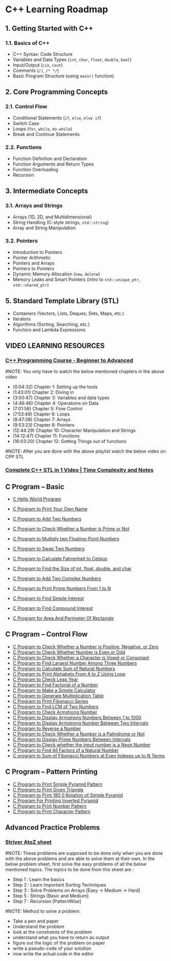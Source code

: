 
# C++ Learning Roadmap

## 1. Getting Started with C++

### 1.1. Basics of C++
- C++ Syntax: Code Structure
- Variables and Data Types (`int`, `char`, `float`, `double`, `bool`)
- Input/Output (`cin`, `cout`)
- Comments (`//`, `/* */`)
- Basic Program Structure (using `main()` function)

## 2. Core Programming Concepts

### 2.1. Control Flow
- Conditional Statements (`if`, `else`, `else if`)
- Switch Case
- Loops (`for`, `while`, `do-while`)
- Break and Continue Statements

### 2.2. Functions
- Function Definition and Declaration
- Function Arguments and Return Types
- Function Overloading
- Recursion

## 3. Intermediate Concepts

### 3.1. Arrays and Strings
- Arrays (1D, 2D, and Multidimensional)
- String Handling (C-style strings, `std::string`)
- Array and String Manipulation

### 3.2. Pointers
- Introduction to Pointers
- Pointer Arithmetic
- Pointers and Arrays
- Pointers to Pointers
- Dynamic Memory Allocation (`new`, `delete`)
- Memory Leaks and Smart Pointers (intro to `std::unique_ptr`, `std::shared_ptr`)





## 5. Standard Template Library (STL)
- Containers (Vectors, Lists, Deques, Sets, Maps, etc.)
- Iterators
- Algorithms (Sorting, Searching, etc.)
- Functors and Lambda Expressions


## VIDEO LEARNING RESOURCES

### [C++ Programming Course - Beginner to Advanced](https://www.youtube.com/watch?v=8jLOx1hD3_o)

#NOTE: You only have to watch the below mentioned chapters in the above video 
- (0:04:32) Chapter 1: Setting up the tools
- (1:43:01) Chapter 2: Diving in
- (3:00:47) Chapter 3: Variables and data types
- (4:46:46) Chapter 4: Operations on Data
- (7:01:58) Chapter 5: Flow Control
- (7:53:49) Chapter 6: Loops
- (8:47:08) Chapter 7: Arrays
- (9:53:23) Chapter 8: Pointers
- (12:44:29) Chapter 10: Character Manipulation and Strings
- (14:12:47) Chapter 11: Functions
- (16:03:20) Chapter 12: Getting Things out of functions

#NOTE: After you are done with the above playlist watch the below video on CPP STL 
### [Complete C++ STL in 1 Video | Time Complexity and Notes](https://www.youtube.com/watch?v=RRVYpIET_RU)




## C Program – Basic

- [C Hello World Program](https://www.geeksforgeeks.org/c-hello-world-program/)
- [C Program to Print Your Own Name](https://www.geeksforgeeks.org/c-program-to-print-your-own-name/)

- [C Program to Add Two Numbers](https://www.geeksforgeeks.org/c-program-to-add-two-numbers/)
- [C Program to Check Whether a Number is Prime or Not](https://www.geeksforgeeks.org/c-program-to-check-whether-a-number-is-prime-or-not/)
- [C Program to Multiply two Floating-Point Numbers](https://www.geeksforgeeks.org/c-program-to-multiply-two-floating-point-numbers/)
- [C Program to Swap Two Numbers](https://www.geeksforgeeks.org/c-program-swap-two-numbers/)
- [C Program to Calculate Fahrenheit to Celsius](https://www.geeksforgeeks.org/c-program-to-convert-fahrenheit-to-celsius/)
- [C Program to Find the Size of int, float, double, and char](https://www.geeksforgeeks.org/c-program-to-find-the-size-of-int-float-double-and-char/)
- [C Program to Add Two Complex Numbers](https://www.geeksforgeeks.org/c-program-to-add-two-complex-numbers/)
- [C Program to Print Prime Numbers From 1 to N](https://www.geeksforgeeks.org/c-program-to-print-prime-numbers-from-1-to-n/)
- [C Program to Find Simple Interest](https://www.geeksforgeeks.org/c-program-to-find-simple-interest/)
- [C Program to Find Compound Interest](https://www.geeksforgeeks.org/c-program-for-simple-interest/)
- [C Program for Area And Perimeter Of Rectangle](https://www.geeksforgeeks.org/c-program-to-find-area-and-perimeter-of-rectangle/)

## C Program – Control Flow

- [C Program to Check Whether a Number is Positive, Negative, or Zero](https://www.geeksforgeeks.org/c-program-to-check-whether-a-number-is-positive-or-negative-or-zero/)
- [C Program to Check Whether Number is Even or Odd](https://www.geeksforgeeks.org/c-even-odd/)
- [C Program to Check Whether a Character is Vowel or Consonant](https://www.geeksforgeeks.org/c-program-to-check-vowel-or-consonant/)
- [C Program to Find Largest Number Among Three Numbers](https://www.geeksforgeeks.org/c-program-to-find-the-largest-number-among-three-numbers/)
- [C Program to Calculate Sum of Natural Numbers](https://www.geeksforgeeks.org/c-program-to-calculate-sum-of-natural-numbers/)
- [C Program to Print Alphabets From A to Z Using Loop](https://www.geeksforgeeks.org/program-to-print-alphabets-from-a-to-z-using-loop/)
- [C Program to Check Leap Year](https://www.geeksforgeeks.org/c-program-to-check-leap-year/)
- [C Program to Find Factorial of a Number](https://www.geeksforgeeks.org/c-program-for-factorial-of-a-number/)
- [C Program to Make a Simple Calculator](https://www.geeksforgeeks.org/c-program-to-make-a-simple-calculator/)
- [C Program to Generate Multiplication Table](https://www.geeksforgeeks.org/c-program-to-generate-multiplication-table/)
- [C Program to Print Fibonacci Series](https://www.geeksforgeeks.org/c-program-to-print-fibonacci-series/)
- [C Program to Find LCM of Two Numbers](https://www.geeksforgeeks.org/c-program-to-find-lcm-of-two-numbers/)
- [C Program to Check Armstrong Number](https://www.geeksforgeeks.org/c-program-to-check-armstrong-number/)
- [C Program to Display Armstrong Numbers Between 1 to 1000](https://www.geeksforgeeks.org/c-program-to-print-armstrong-numbers-between-1-to-1000/)
- [C Program to Display Armstrong Number Between Two Intervals](https://www.geeksforgeeks.org/c-program-to-display-armstrong-number-between-two-intervals/)
- [C Program to Reverse a Number](https://www.geeksforgeeks.org/c-program-to-reverse-a-number/)
- [C Program to Check Whether a Number is a Palindrome or Not](https://www.geeksforgeeks.org/c-program-to-check-whether-a-number-is-a-palindrome-or-not/)
- [C Program to Display Prime Numbers Between Intervals](https://www.geeksforgeeks.org/c-program-to-display-prime-numbers-between-intervals/)
- [C Program to Check whether the input number is a Neon Number](https://www.geeksforgeeks.org/c-program-to-check-neon-number/)
- [C Program to Find All Factors of a Natural Number](https://www.geeksforgeeks.org/c-program-to-find-all-factors-of-a-natural-number/)
- [C program to Sum of Fibonacci Numbers at Even Indexes up to N Terms](https://www.geeksforgeeks.org/c-program-to-find-the-sum-of-fibonacci-numbers-at-even-indexes-up-to-n-terms/)

## C Program – Pattern Printing

- [C Program to Print Simple Pyramid Pattern](https://www.geeksforgeeks.org/c-program-print-pyramid-pattern/) 
- [C Program to Print Given Triangle](https://www.geeksforgeeks.org/c-program-to-print-triangle/) 
- [C Program to Print 180 0 Rotation of Simple Pyramid](https://www.geeksforgeeks.org/c-program-for-printing-inverted-pyramid/) 
- [C Program For Printing Inverted Pyramid](https://www.geeksforgeeks.org/c-program-for-printing-inverted-pyramid/) 
- [C Program to Print Number Pattern](https://www.geeksforgeeks.org/c-program-to-print-number-pattern/)
- [C Program to Print Character Pattern](https://www.geeksforgeeks.org/c-program-to-print-character-pyramid-pattern/)  


## Advanced Practice Problems 
### [Striver AtoZ sheet](https://takeuforward.org/strivers-a2z-dsa-course/strivers-a2z-dsa-course-sheet-2)
#NOTE: These problems are supposed to be done only when you are done with the above problems and are able to solve them at their own. In the below problem sheet, first solve the easy problems of all the below mentioned topics. The topics to be done from this sheet are :

- Step 1 : Learn the basics
- Step 2 : Learn Important Sorting Techniques
- Step 3 : Solve Problems on Arrays [Easy -> Medium -> Hard]
- Step 5 : Strings [Basic and Medium]
- Step 7 : Recursion [PatternWise]

#NOTE: Method to solve a problem:
- Take a pen and paper
- Understand the problem
- look at the constraints of the problem
- understand what you have to return as output
- figure out the logic of the problem on paper
- write a pseudo-code of your solution
- now write the actual code in the editor


